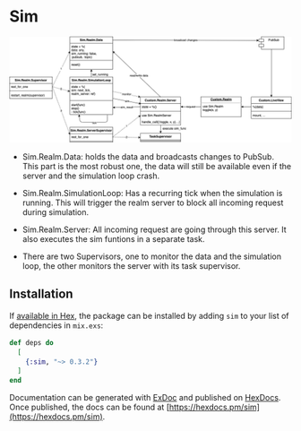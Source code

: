 # Sim

![Sim.Realm Diagram](documentation/SimRealm.png)

* Sim.Realm.Data: holds the data and broadcasts changes to PubSub.
This part is the most robust one, the data will still be available even if the server and the simulation loop crash.

* Sim.Realm.SimulationLoop: Has a recurring tick when the simulation is running.
This will trigger the realm server to block all incoming request during simulation.

* Sim.Realm.Server: All incoming request are going through this server.
It also executes the sim funtions in a separate task.

* There are two Supervisors, one to monitor the data and the simulation loop, the other monitors the server with its task supervisor.

## Installation

If [available in Hex](https://hex.pm/docs/publish), the package can be installed
by adding `sim` to your list of dependencies in `mix.exs`:

```elixir
def deps do
  [
    {:sim, "~> 0.3.2"}
  ]
end
```

Documentation can be generated with [ExDoc](https://github.com/elixir-lang/ex_doc)
and published on [HexDocs](https://hexdocs.pm). Once published, the docs can
be found at [https://hexdocs.pm/sim](https://hexdocs.pm/sim).

